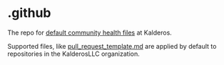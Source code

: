 # .github
The repo for [default community health files](https://docs.github.com/en/communities/setting-up-your-project-for-healthy-contributions/creating-a-default-community-health-file) at Kalderos.

Supported files, like [pull_request_template.md](pull_request_template.md) are applied by default to repositories in the KalderosLLC organization.
